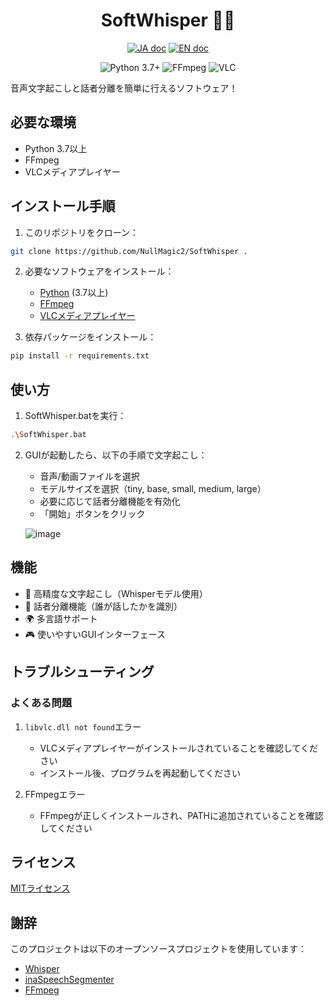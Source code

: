 <h1 align="center">SoftWhisper 🎤✨</h1>

<p align="center">
   <a href="README_JP.md"><img src="https://img.shields.io/badge/ドキュメント-日本語-white.svg" alt="JA doc"/></a>
   <a href="README.md"><img src="https://img.shields.io/badge/english-document-white.svg" alt="EN doc"></a>
</p>

<p align="center">
   <img src="https://img.shields.io/badge/Python-3.7%2B-blue.svg" alt="Python 3.7+"/>
   <img src="https://img.shields.io/badge/FFmpeg-Required-green.svg" alt="FFmpeg"/>
   <img src="https://img.shields.io/badge/VLC-Required-orange.svg" alt="VLC"/>
</p>

音声文字起こしと話者分離を簡単に行えるソフトウェア！

## 必要な環境

- Python 3.7以上
- FFmpeg
- VLCメディアプレイヤー

## インストール手順

1. このリポジトリをクローン：
```bash
git clone https://github.com/NullMagic2/SoftWhisper .
```

2. 必要なソフトウェアをインストール：
   - [Python](https://www.python.org/downloads/) (3.7以上)
   - [FFmpeg](https://ffmpeg.org/download.html)
   - [VLCメディアプレイヤー](https://www.videolan.org/vlc/)

3. 依存パッケージをインストール：
```bash
pip install -r requirements.txt
```

## 使い方

1. SoftWhisper.batを実行：
```bash
.\SoftWhisper.bat
```

2. GUIが起動したら、以下の手順で文字起こし：
   - 音声/動画ファイルを選択
   - モデルサイズを選択（tiny, base, small, medium, large）
   - 必要に応じて話者分離機能を有効化
   - 「開始」ボタンをクリック

   ![image](https://github.com/user-attachments/assets/e44aaf56-96bd-4112-99e7-6f694cadd1ac)

## 機能

- 🎯 高精度な文字起こし（Whisperモデル使用）
- 👥 話者分離機能（誰が話したかを識別）
- 🌍 多言語サポート
- 🎮 使いやすいGUIインターフェース

## トラブルシューティング

### よくある問題

1. `libvlc.dll not found`エラー
   - VLCメディアプレイヤーがインストールされていることを確認してください
   - インストール後、プログラムを再起動してください

2. FFmpegエラー
   - FFmpegが正しくインストールされ、PATHに追加されていることを確認してください

## ライセンス

[MITライセンス](LICENSE)

## 謝辞

このプロジェクトは以下のオープンソースプロジェクトを使用しています：
- [Whisper](https://github.com/openai/whisper)
- [inaSpeechSegmenter](https://github.com/ina-foss/inaSpeechSegmenter)
- [FFmpeg](https://ffmpeg.org/)
